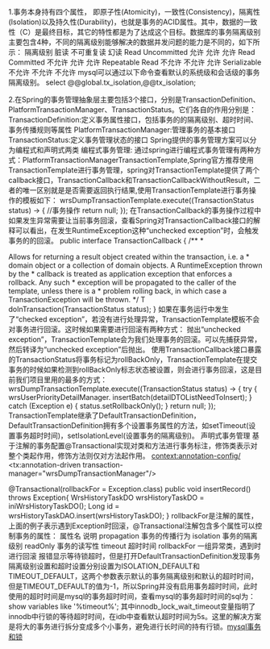 1.事务本身持有四个属性， 即原子性(Atomicity)，一致性(Consistency)，隔离性(Isolation)以及持久性(Durability)，也就是事务的ACID属性。其中，数据的一致性（C）是最终目标，其它的特性都是为了达成这个目标。数据库的事务隔离级别主要包含4种，不同的隔离级别能够解决的数据并发问题的能力是不同的，如下所示：          隔离级别                 脏读                 不可重复读         幻读
Read Uncommitted          允许                   允许              允许 
Read Committed            不允许                 允许              允许
Repeatable Read           不允许                 不允许            允许
Serializable              不允许                 不允许            不允许
mysql可以通过以下命令查看默认的系统级和会话级的事务隔离级别。
select @@global.tx_isolation,@@tx_isolation;

2.在Spring的事务管理抽象层主要包括3个接口，分别是TransactionDefinition、PlatformTransactionManager、TransactionStatus。它们各自的作用分别是：
TransactionDefinition:定义事务属性接口，包括事务的的隔离级别、超时时间、事务传播规则等属性
PlatformTransactionManager:管理事务的基本接口
TransactionStatus:定义事务管理状态的接口
Spring提供的事务管理方案可以分为编程式和声明式两类
编程式事务管理:
通过spring进行编程式事务管理有两种方式：PlatformTransactionManagerTransactionTemplate,Spring官方推荐使用TransactionTemplate进行事务管理，spring对TransactionTemplate提供了两个callback接口，TransactionCallback和TransactionCallbackWithoutResult，二者的唯一区别就是是否需要返回执行结果,使用TransactionTemplate进行事务操作的模板如下：
wrsDumpTransactionTemplate.execute((TransactionStatus status) -> {
                    //事务操作
                            return null;
                });
在TransactionCallback的事务操作过程中如果发生异常需要让当前事务回滚，查看Spring对TransactionCallback接口的解释可以看出，在发生RuntimeException这种“unchecked exception”时，会触发事务的的回滚。
public interface TransactionCallback<T> {
    /**
     * <p>Allows for returning a result object created within the transaction, i.e. a
     * domain object or a collection of domain objects. A RuntimeException thrown by the
     * callback is treated as application exception that enforces a rollback. Any such
     * exception will be propagated to the caller of the template, unless there is a
     * problem rolling back, in which case a TransactionException will be thrown.
     */
    T doInTransaction(TransactionStatus status);
}
如果在事务运行中发生了“checked exception”，若没有进行处理异常，TransactionTemplate模板不会对事务进行回滚。这时候如果需要进行回滚有两种方式：
抛出“unchecked exception”，TransactionTemplate会为我们处理事务的回滚。可以先捕获异常，然后转译为“unchecked exception”后抛出。
使用TransactionCallback接口暴露的TransactionStatus将事务标记为rollBackOnly，TransactionTemplate在提交事务的时候如果检测到rollBackOnly标志状态被设置，则会进行事务回滚，这是目前我们项目里用的最多的方式：
wrsDumpTransactionTemplate.execute((TransactionStatus status) -> {
            try {
                wrsUserPriorityDetailManager.
                        insertBatch(detailDTOListNeedToInsert);
            } catch (Exception e) {
                status.setRollbackOnly();
            }
            return null;
        });
TransactionTemplate继承了DefaultTransactionDefinition，DefaultTransactionDefinition拥有多个设置事务属性的方法，如setTimeout(设置事务超时时间)，setIsolationLevel(设置事务的隔离级别)。
声明式事务管理
基于注解的事务配置@Transactional实现对类和方法进行事务标注，修饰类表示对整个类起作用，修饰方法则仅对方法起作用。
<context:annotation-config/>
<tx:annotation-driven transaction-manager="wrsDumpTransactionManager"/>

@Transactional(rollbackFor = Exception.class)
    public void insertRecord() throws Exception{
            WrsHistoryTaskDO wrsHistoryTaskDO = iniWrsHistoryTaskDO();
            Long id = wrsHistoryTaskDAO.insert(wrsHistoryTaskDO);
    }
rollbackFor是注解的属性，上面的例子表示遇到Exception时回滚，@Transactional注解包含多个属性可以控制事务的属性：
属性名                               说明
propagation                     事务的传播行为
isolation                       事务的隔离级别
readOnly                        事务的读写性
timeout                         超时时间
rollbackFor                     一组异常类，遇到时进行回滚
报错显示等待锁超时，但是打开DefaultTransactionDefinition发现事务隔离级别设置和超时设置分别设置为ISOLATION_DEFAULT和TIMEOUT_DEFAULT，这两个参数表示默认的事务隔离级别和默认的超时时间，但是TIMEOUT_DEFAULT的值为-1，所以Spring并没有启用事务超时时间，此时使用的超时时间是mysql的事务超时时间，查看mysql的事务超时时间的sql为：
show variables like '%timeout%';
其中innodb_lock_wait_timeout变量指明了innodb中行锁的等待超时时间，在idb中查看默认超时时间为5s。这里的解决方案是将大的事务进行拆分变成多个小事务，避免进行长时间的持有行锁。[mysql事务和锁]()
